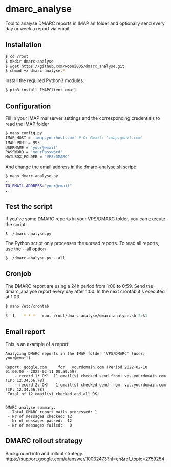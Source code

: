 # dmarc_analyse

Tool to analyse DMARC reports in IMAP an folder and optionally send every day or week a report via email

## Installation

```bash
$ cd /root
$ mkdir dmarc-analyse
$ wget https://github.com/wooni005/dmarc_analyse.git
$ chmod +x dmarc-analyse.*
```

Install the required Python3 modules:
```bash
$ pip3 install IMAPClient email
```

## Configuration

Fill in your IMAP mailserver settings and the corresponding credentials to read the IMAP folder

```bash
$ nano config.py
IMAP_HOST = 'imap.yourhost.com' # Or Gmail: 'imap.gmail.com'
IMAP_PORT = 993
USERNAME = 'your@email'
PASSWORD = 'yourPassword'
MAILBOX_FOLDER = 'VPS/DMARC'
```

And change the email address in the dmarc-analyse.sh script:

```bash
$ nano dmarc-analyse.py
...
TO_EMAIL_ADDRESS="your@email"
...
```

## Test the script
If you've some DMARC reports in your VPS/DMARC folder, you can execute the script.
```
$ ./dmarc-analyse.py
```

The Python script only processes the unread reports. To read all reports, use the --all option
```
$ ./dmarc-analyse.py --all
```

## Cronjob

The DMARC report are using a 24h period from 1:00 to 0:59.
Send the dmarc_analyse report every day after 1:00.
In the next crontab it's executed at 1:03.

```bash
$ nano /etc/crontab
...
3  1    * * *   root /root/dmarc-analyse/dmarc-analyse.sh 2>&1
```

## Email report

This is an example of a report:
```
Analyzing DMARC reports in the IMAP folder 'VPS/DMARC' (user: your@email)

Report: google.com     for   yourdomain.com (Period 2022-02-10 01:00:00 - 2022-02-11 00:59:59)
    - record 1: OK!  11 email(s) checked send from: vps.yourdomain.com       (IP: 12.34.56.78)
    - record 2: OK!   1 email(s) checked send from: vps.yourdomain.com       (IP: 12.34.56.78)
 Total of 12 email(s) checked and all OK!


DMARC analyse summary:
 - Total DMARC report mails processed: 1
 - Nr of messages checked: 12
 - Nr of messages passed:  12
 - Nr of messages failed:   0
```

## DMARC rollout strategy

Background info and rollout strategy:
https://support.google.com/a/answer/10032473?hl=en&ref_topic=2759254
